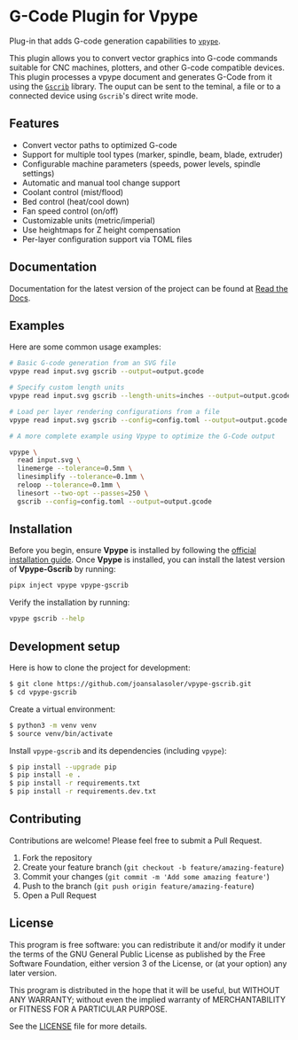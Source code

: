 # G-Code Plugin for Vpype

Plug-in that adds G-code generation capabilities to [`vpype`](https://github.com/abey79/vpype).

This plugin allows you to convert vector graphics into G-code commands
suitable for CNC machines, plotters, and other G-code compatible devices.
This plugin processes a vpype document and generates G-Code from it
using the [`Gscrib`](https://github.com/joansalasoler/gscrib) library.
The ouput can be sent to the teminal, a file or to a connected device
using `Gscrib`'s direct write mode.

## Features

- Convert vector paths to optimized G-code
- Support for multiple tool types (marker, spindle, beam, blade, extruder)
- Configurable machine parameters (speeds, power levels, spindle settings)
- Automatic and manual tool change support
- Coolant control (mist/flood)
- Bed control (heat/cool down)
- Fan speed control (on/off)
- Customizable units (metric/imperial)
- Use heightmaps for Z height compensation
- Per-layer configuration support via TOML files

## Documentation

Documentation for the latest version of the project can be found at
[Read the Docs](https://vpype-gscrib.readthedocs.io/en/latest/).

## Examples

Here are some common usage examples:

```bash
# Basic G-code generation from an SVG file
vpype read input.svg gscrib --output=output.gcode

# Specify custom length units
vpype read input.svg gscrib --length-units=inches --output=output.gcode

# Load per layer rendering configurations from a file
vpype read input.svg gscrib --config=config.toml --output=output.gcode

# A more complete example using Vpype to optimize the G-Code output

vpype \
  read input.svg \
  linemerge --tolerance=0.5mm \
  linesimplify --tolerance=0.1mm \
  reloop --tolerance=0.1mm \
  linesort --two-opt --passes=250 \
  gscrib --config=config.toml --output=output.gcode
```

## Installation

Before you begin, ensure **Vpype** is installed by following the
[official installation guide](https://vpype.readthedocs.io/en/latest/install.html). Once **Vpype** is installed, you can install the latest version
of **Vpype-Gscrib** by running:

```bash
pipx inject vpype vpype-gscrib
```

Verify the installation by running:

```bash
vpype gscrib --help
```

## Development setup

Here is how to clone the project for development:

```bash
$ git clone https://github.com/joansalasoler/vpype-gscrib.git
$ cd vpype-gscrib
```

Create a virtual environment:

```bash
$ python3 -m venv venv
$ source venv/bin/activate
```

Install `vpype-gscrib` and its dependencies (including `vpype`):

```bash
$ pip install --upgrade pip
$ pip install -e .
$ pip install -r requirements.txt
$ pip install -r requirements.dev.txt
```

## Contributing

Contributions are welcome! Please feel free to submit a Pull Request.

1. Fork the repository
2. Create your feature branch (```git checkout -b feature/amazing-feature```)
3. Commit your changes (```git commit -m 'Add some amazing feature'```)
4. Push to the branch (```git push origin feature/amazing-feature```)
5. Open a Pull Request

## License

This program is free software: you can redistribute it and/or modify
it under the terms of the GNU General Public License as published by
the Free Software Foundation, either version 3 of the License, or
(at your option) any later version.

This program is distributed in the hope that it will be useful,
but WITHOUT ANY WARRANTY; without even the implied warranty of
MERCHANTABILITY or FITNESS FOR A PARTICULAR PURPOSE.

See the [LICENSE](LICENSE) file for more details.
